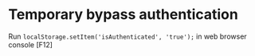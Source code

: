 # Temporary bypass authentication

Run `localStorage.setItem('isAuthenticated', 'true');` in web browser console [F12]